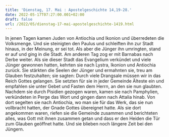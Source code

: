 ```yaml
---
title: 'Dienstag, 17. Mai : Apostelgeschichte 14,19-28.'
date: 2022-05-17T07:27:00.001+02:00
draft: false
url: /2022/05/dienstag-17-mai-apostelgeschichte-1419.html
---
```


In jenen Tagen kamen Juden von Antiochia und Ikonion und überredeten die Volksmenge. Und sie steinigten den Paulus und schleiften ihn zur Stadt hinaus, in der Meinung, er sei tot. Als aber die Jünger ihn umringten, stand er auf und ging in die Stadt. Am anderen Tag zog er mit Barnabas nach Derbe weiter. Als sie dieser Stadt das Evangelium verkündet und viele Jünger gewonnen hatten, kehrten sie nach Lystra, Ikonion und Antiochia zurück. Sie stärkten die Seelen der Jünger und ermahnten sie, treu am Glauben festzuhalten; sie sagten: Durch viele Drangsale müssen wir in das Reich Gottes gelangen. Sie setzten für sie in jeder Gemeinde Älteste ein und empfahlen sie unter Gebet und Fasten dem Herrn, an den sie nun glaubten. Nachdem sie durch Pisidien gezogen waren, kamen sie nach Pamphylien, verkündeten in Perge das Wort und gingen dann nach Attalia hinab. Von dort segelten sie nach Antiochia, wo man sie für das Werk, das sie nun vollbracht hatten, der Gnade Gottes übereignet hatte. Als sie dort angekommen waren, riefen sie die Gemeinde zusammen und berichteten alles, was Gott mit ihnen zusammen getan und dass er den Heiden die Tür zum Glauben geöffnet hatte. Und sie blieben noch längere Zeit bei den Jüngern.